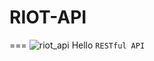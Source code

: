 # RIOT-API
===
![riot_api](https://user-images.githubusercontent.com/103108988/201267291-da5041a3-475c-41e1-9447-0110007013b0.jpg)
Hello `RESTful API`
